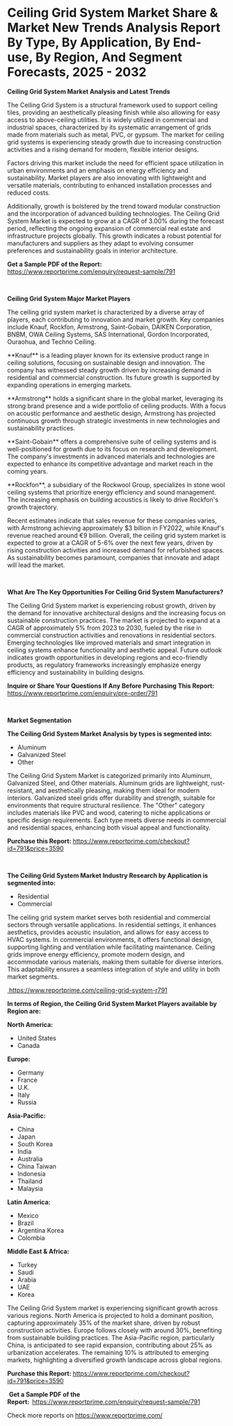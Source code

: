 <p><h1>Ceiling Grid System Market Share & Market New Trends Analysis Report By Type, By Application, By End-use, By Region, And Segment Forecasts, 2025 - 2032</h1></p><p><strong>Ceiling Grid System Market Analysis and Latest Trends</strong></p>
<p><p>The Ceiling Grid System is a structural framework used to support ceiling tiles, providing an aesthetically pleasing finish while also allowing for easy access to above-ceiling utilities. It is widely utilized in commercial and industrial spaces, characterized by its systematic arrangement of grids made from materials such as metal, PVC, or gypsum. The market for ceiling grid systems is experiencing steady growth due to increasing construction activities and a rising demand for modern, flexible interior designs.</p><p>Factors driving this market include the need for efficient space utilization in urban environments and an emphasis on energy efficiency and sustainability. Market players are also innovating with lightweight and versatile materials, contributing to enhanced installation processes and reduced costs. </p><p>Additionally, growth is bolstered by the trend toward modular construction and the incorporation of advanced building technologies. The Ceiling Grid System Market is expected to grow at a CAGR of 3.00% during the forecast period, reflecting the ongoing expansion of commercial real estate and infrastructure projects globally. This growth indicates a robust potential for manufacturers and suppliers as they adapt to evolving consumer preferences and sustainability goals in interior architecture.</p></p>
<p><strong>Get a Sample PDF of the Report:&nbsp;</strong> <a href="https://www.reportprime.com/enquiry/request-sample/791?utm_campaign=2282&utm_medium=2&utm_source=Github&utm_content=ia&utm_term=18032025&utm_id=ceiling-grid-system">https://www.reportprime.com/enquiry/request-sample/791</a></p>
<p>&nbsp;</p>
<p><strong>Ceiling Grid System Major Market Players</strong></p>
<p><p>The ceiling grid system market is characterized by a diverse array of players, each contributing to innovation and market growth. Key companies include Knauf, Rockfon, Armstrong, Saint-Gobain, DAIKEN Corporation, BNBM, OWA Ceiling Systems, SAS International, Gordon Incorporated, Ouraohua, and Techno Ceiling.</p><p>**Knauf** is a leading player known for its extensive product range in ceiling solutions, focusing on sustainable design and innovation. The company has witnessed steady growth driven by increasing demand in residential and commercial construction. Its future growth is supported by expanding operations in emerging markets.</p><p>**Armstrong** holds a significant share in the global market, leveraging its strong brand presence and a wide portfolio of ceiling products. With a focus on acoustic performance and aesthetic design, Armstrong has projected continuous growth through strategic investments in new technologies and sustainability practices.</p><p>**Saint-Gobain** offers a comprehensive suite of ceiling systems and is well-positioned for growth due to its focus on research and development. The company's investments in advanced materials and technologies are expected to enhance its competitive advantage and market reach in the coming years.</p><p>**Rockfon**, a subsidiary of the Rockwool Group, specializes in stone wool ceiling systems that prioritize energy efficiency and sound management. The increasing emphasis on building acoustics is likely to drive Rockfon's growth trajectory.</p><p>Recent estimates indicate that sales revenue for these companies varies, with Armstrong achieving approximately $3 billion in FY2022, while Knauf's revenue reached around €9 billion. Overall, the ceiling grid system market is expected to grow at a CAGR of 5-6% over the next few years, driven by rising construction activities and increased demand for refurbished spaces. As sustainability becomes paramount, companies that innovate and adapt will lead the market.</p></p>
<p>&nbsp;</p>
<p><strong>What Are The Key Opportunities For Ceiling Grid System Manufacturers?</strong></p>
<p><p>The Ceiling Grid System market is experiencing robust growth, driven by the demand for innovative architectural designs and the increasing focus on sustainable construction practices. The market is projected to expand at a CAGR of approximately 5% from 2023 to 2030, fueled by the rise in commercial construction activities and renovations in residential sectors. Emerging technologies like improved materials and smart integration in ceiling systems enhance functionality and aesthetic appeal. Future outlook indicates growth opportunities in developing regions and eco-friendly products, as regulatory frameworks increasingly emphasize energy efficiency and sustainability in building designs.</p></p>
<p><strong>Inquire or Share Your Questions If Any Before Purchasing This Report:</strong> <a href="https://www.reportprime.com/enquiry/pre-order/791?utm_campaign=2282&utm_medium=2&utm_source=Github&utm_content=ia&utm_term=18032025&utm_id=ceiling-grid-system">https://www.reportprime.com/enquiry/pre-order/791</a></p>
<p>&nbsp;</p>
<p><strong>Market Segmentation</strong></p>
<p><strong>The Ceiling Grid System Market Analysis by types is segmented into:</strong></p>
<p><ul><li>Aluminum</li><li>Galvanized Steel</li><li>Other</li></ul></p>
<p><p>The Ceiling Grid System Market is categorized primarily into Aluminum, Galvanized Steel, and Other materials. Aluminum grids are lightweight, rust-resistant, and aesthetically pleasing, making them ideal for modern interiors. Galvanized steel grids offer durability and strength, suitable for environments that require structural resilience. The "Other" category includes materials like PVC and wood, catering to niche applications or specific design requirements. Each type meets diverse needs in commercial and residential spaces, enhancing both visual appeal and functionality.</p></p>
<p><strong>Purchase this Report:&nbsp;</strong><a href="https://www.reportprime.com/checkout?id=791&price=3590&utm_campaign=2282&utm_medium=2&utm_source=Github&utm_content=ia&utm_term=18032025&utm_id=ceiling-grid-system">https://www.reportprime.com/checkout?id=791&price=3590</a></p>
<p>&nbsp;</p>
<p><strong>The Ceiling Grid System Market Industry Research by Application is segmented into:</strong></p>
<p><ul><li>Residential</li><li>Commercial</li></ul></p>
<p><p>The ceiling grid system market serves both residential and commercial sectors through versatile applications. In residential settings, it enhances aesthetics, provides acoustic insulation, and allows for easy access to HVAC systems. In commercial environments, it offers functional design, supporting lighting and ventilation while facilitating maintenance. Ceiling grids improve energy efficiency, promote modern design, and accommodate various materials, making them suitable for diverse interiors. This adaptability ensures a seamless integration of style and utility in both market segments.</p></p>
<p><a href="https://www.reportprime.com/ceiling-grid-system-r791?utm_campaign=2282&utm_medium=2&utm_source=Github&utm_content=ia&utm_term=18032025&utm_id=ceiling-grid-system">&nbsp;https://www.reportprime.com/ceiling-grid-system-r791</a></p>
<p><strong>In terms of Region, the Ceiling Grid System Market Players available by Region are:</strong></p>
<p>
    <p> <strong> North America: </strong>
        <ul>
            <li>United States</li>
            <li>Canada</li>
        </ul>
        </p> 
    <p> <strong> Europe: </strong>
        <ul>
            <li>Germany</li>
            <li>France</li>
            <li>U.K.</li>
            <li>Italy</li>
            <li>Russia</li>
        </ul>
        </p> 
    <p> <strong> Asia-Pacific: </strong>
        <ul>
            <li>China</li>
            <li>Japan</li>
            <li>South Korea</li>
            <li>India</li>
            <li>Australia</li>
            <li>China Taiwan</li>
            <li>Indonesia</li>
            <li>Thailand</li>
            <li>Malaysia</li>
        </ul>
        </p> 
    <p> <strong> Latin America: </strong>
        <ul>
            <li>Mexico</li>
            <li>Brazil</li>
            <li>Argentina Korea</li>
            <li>Colombia</li>
        </ul>
        </p> 
    <p> <strong> Middle East & Africa: </strong>
        <ul>
            <li>Turkey</li>
            <li>Saudi</li>
            <li>Arabia</li>
            <li>UAE</li>
            <li>Korea</li>
        </ul>
    </p>
    </p>
<p><p>The Ceiling Grid System market is experiencing significant growth across various regions. North America is projected to hold a dominant position, capturing approximately 35% of the market share, driven by robust construction activities. Europe follows closely with around 30%, benefiting from sustainable building practices. The Asia-Pacific region, particularly China, is anticipated to see rapid expansion, contributing about 25% as urbanization accelerates. The remaining 10% is attributed to emerging markets, highlighting a diversified growth landscape across global regions.</p></p>
<p><strong>Purchase this Report: </strong><a href="https://www.reportprime.com/checkout?id=791&price=3590&utm_campaign=2282&utm_medium=2&utm_source=Github&utm_content=ia&utm_term=18032025&utm_id=ceiling-grid-system">https://www.reportprime.com/checkout?id=791&price=3590</a></p>
<p>&nbsp;<strong>Get a Sample PDF of the Report:&nbsp;&nbsp;</strong><a href="https://www.reportprime.com/enquiry/request-sample/791?utm_campaign=2282&utm_medium=2&utm_source=Github&utm_content=ia&utm_term=18032025&utm_id=ceiling-grid-system">https://www.reportprime.com/enquiry/request-sample/791</a></p>
<p><strong></strong></p>
<p>Check more reports on <a href="https://www.reportprime.com/?utm_campaign=2282&utm_medium=2&utm_source=Github&utm_content=ia&utm_term=18032025&utm_id=ceiling-grid-system">https://www.reportprime.com/</a></p>